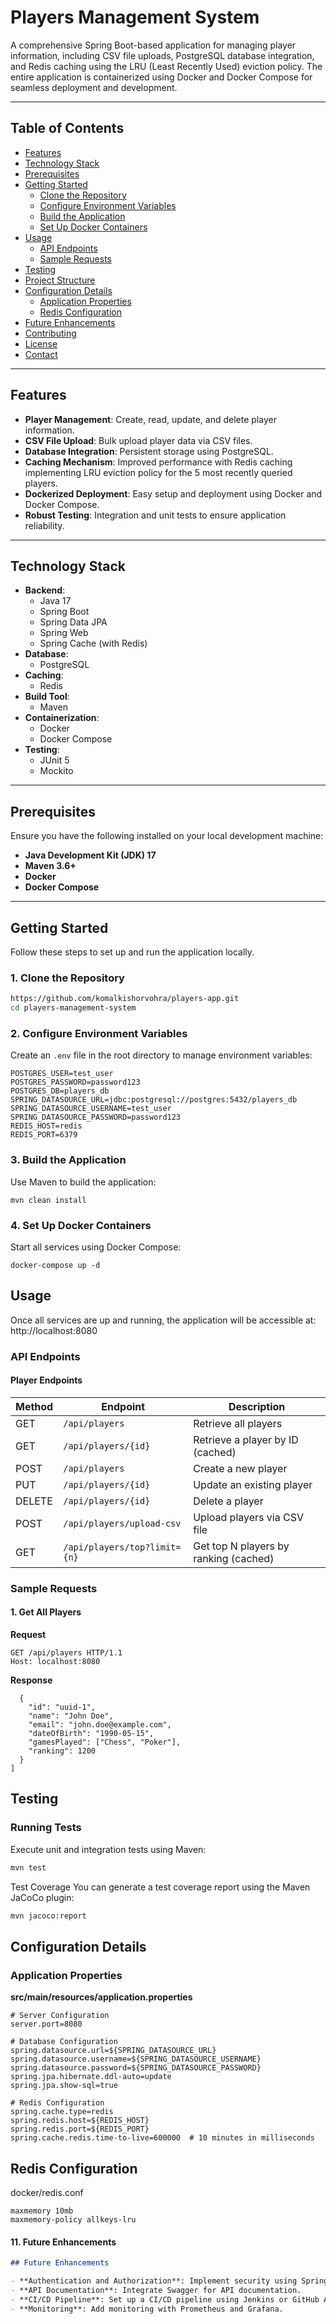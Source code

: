 # Players Management System

A comprehensive Spring Boot-based application for managing player information, including CSV file uploads, PostgreSQL database integration, and Redis caching using the LRU (Least Recently Used) eviction policy. The entire application is containerized using Docker and Docker Compose for seamless deployment and development.

---

## Table of Contents

- [Features](#features)
- [Technology Stack](#technology-stack)
- [Prerequisites](#prerequisites)
- [Getting Started](#getting-started)
    - [Clone the Repository](#1-clone-the-repository)
    - [Configure Environment Variables](#2-configure-environment-variables)
    - [Build the Application](#3-build-the-application)
    - [Set Up Docker Containers](#4-set-up-docker-containers)
- [Usage](#usage)
    - [API Endpoints](#api-endpoints)
    - [Sample Requests](#sample-requests)
- [Testing](#testing)
- [Project Structure](#project-structure)
- [Configuration Details](#configuration-details)
    - [Application Properties](#application-properties)
    - [Redis Configuration](#redis-configuration)
- [Future Enhancements](#future-enhancements)
- [Contributing](#contributing)
- [License](#license)
- [Contact](#contact)

---

## Features

- **Player Management**: Create, read, update, and delete player information.
- **CSV File Upload**: Bulk upload player data via CSV files.
- **Database Integration**: Persistent storage using PostgreSQL.
- **Caching Mechanism**: Improved performance with Redis caching implementing LRU eviction policy for the 5 most recently queried players.
- **Dockerized Deployment**: Easy setup and deployment using Docker and Docker Compose.
- **Robust Testing**: Integration and unit tests to ensure application reliability.

---

## Technology Stack

- **Backend**:
    - Java 17
    - Spring Boot
    - Spring Data JPA
    - Spring Web
    - Spring Cache (with Redis)
- **Database**:
    - PostgreSQL
- **Caching**:
    - Redis
- **Build Tool**:
    - Maven
- **Containerization**:
    - Docker
    - Docker Compose
- **Testing**:
    - JUnit 5
    - Mockito

---

## Prerequisites

Ensure you have the following installed on your local development machine:

- **Java Development Kit (JDK) 17**
- **Maven 3.6+**
- **Docker**
- **Docker Compose**

---

## Getting Started

Follow these steps to set up and run the application locally.

### 1. Clone the Repository

```bash
https://github.com/komalkishorvohra/players-app.git
cd players-management-system
```

### 2. Configure Environment Variables

Create an `.env` file in the root directory to manage environment variables:

```dotenv
POSTGRES_USER=test_user
POSTGRES_PASSWORD=password123
POSTGRES_DB=players_db
SPRING_DATASOURCE_URL=jdbc:postgresql://postgres:5432/players_db
SPRING_DATASOURCE_USERNAME=test_user
SPRING_DATASOURCE_PASSWORD=password123
REDIS_HOST=redis
REDIS_PORT=6379
```

### 3. Build the Application
Use Maven to build the application:
```
mvn clean install
```

### 4. Set Up Docker Containers
Start all services using Docker Compose:
```
docker-compose up -d
```


## Usage

Once all services are up and running, the application will be accessible at:
http://localhost:8080


### API Endpoints

#### Player Endpoints

| Method | Endpoint                     | Description                          |
| ------ | ---------------------------- | ------------------------------------ |
| GET    | `/api/players`               | Retrieve all players                 |
| GET    | `/api/players/{id}`          | Retrieve a player by ID (cached)     |
| POST   | `/api/players`               | Create a new player                  |
| PUT    | `/api/players/{id}`          | Update an existing player            |
| DELETE | `/api/players/{id}`          | Delete a player                      |
| POST   | `/api/players/upload-csv`    | Upload players via CSV file          |
| GET    | `/api/players/top?limit={n}` | Get top N players by ranking (cached) |

### Sample Requests

#### 1. Get All Players

**Request**
```http
GET /api/players HTTP/1.1
Host: localhost:8080
```
**Response**
```[
  {
    "id": "uuid-1",
    "name": "John Doe",
    "email": "john.doe@example.com",
    "dateOfBirth": "1990-05-15",
    "gamesPlayed": ["Chess", "Poker"],
    "ranking": 1200
  }
]
```

## Testing
### Running Tests

Execute unit and integration tests using Maven:

```bash
mvn test
```

Test Coverage
You can generate a test coverage report using the Maven JaCoCo plugin:

```bash
mvn jacoco:report
```

## Configuration Details
### Application Properties

**src/main/resources/application.properties**
```properties
# Server Configuration
server.port=8080

# Database Configuration
spring.datasource.url=${SPRING_DATASOURCE_URL}
spring.datasource.username=${SPRING_DATASOURCE_USERNAME}
spring.datasource.password=${SPRING_DATASOURCE_PASSWORD}
spring.jpa.hibernate.ddl-auto=update
spring.jpa.show-sql=true

# Redis Configuration
spring.cache.type=redis
spring.redis.host=${REDIS_HOST}
spring.redis.port=${REDIS_PORT}
spring.cache.redis.time-to-live=600000  # 10 minutes in milliseconds
```

## Redis Configuration
docker/redis.conf
```
maxmemory 10mb
maxmemory-policy allkeys-lru
```

#### 11. **Future Enhancements**
```markdown
## Future Enhancements

- **Authentication and Authorization**: Implement security using Spring Security and JWT.
- **API Documentation**: Integrate Swagger for API documentation.
- **CI/CD Pipeline**: Set up a CI/CD pipeline using Jenkins or GitHub Actions.
- **Monitoring**: Add monitoring with Prometheus and Grafana.
```